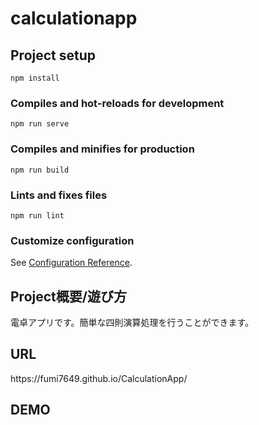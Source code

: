 # calculationapp

## Project setup
```
npm install
```

### Compiles and hot-reloads for development
```
npm run serve
```

### Compiles and minifies for production
```
npm run build
```

### Lints and fixes files
```
npm run lint
```

### Customize configuration
See [Configuration Reference](https://cli.vuejs.org/config/).

<h2>Project概要/遊び方</h2>
電卓アプリです。簡単な四則演算処理を行うことができます。
<h2>URL</h2>
https://fumi7649.github.io/CalculationApp/
<h2>DEMO</h2>


